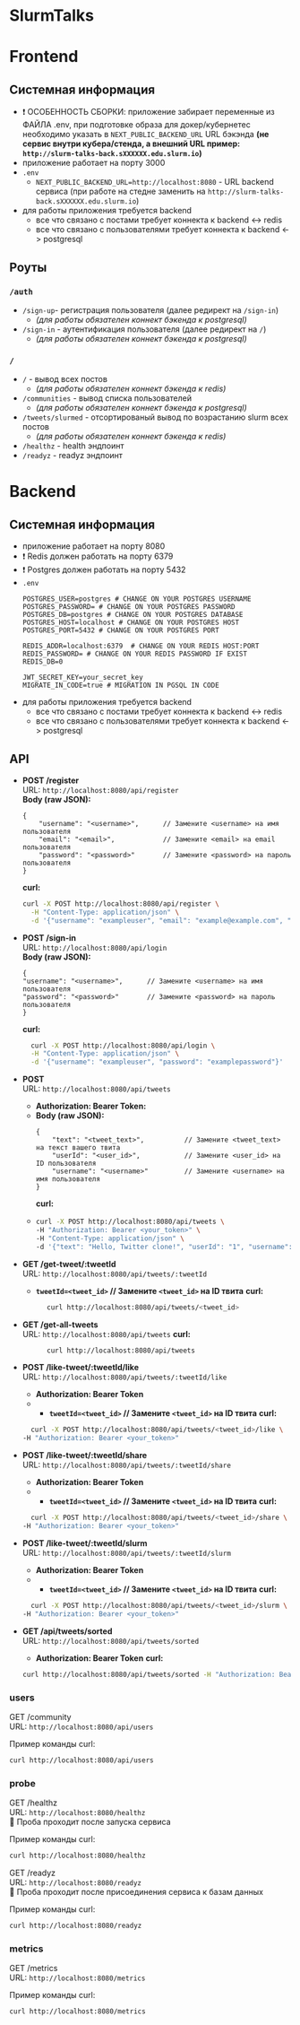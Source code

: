 # SlurmTalks

# Frontend

## Системная информация

- ❗ ОСОБЕННОСТЬ СБОРКИ: приложение забирает переменные из ФАЙЛА .env, при подготовке образа для докер/кубернетес необходимо
  указать в `NEXT_PUBLIC_BACKEND_URL` URL бэкэнда **(не сервис внутри кубера/стенда, а внешний URL пример: `http://slurm-talks-back.sXXXXXX.edu.slurm.io`)**
- приложение работает на порту 3000
- `.env`
    - `NEXT_PUBLIC_BACKEND_URL=http://localhost:8080` - URL backend сервиса (при работе на стедне заменить на `http://slurm-talks-back.sXXXXXX.edu.slurm.io`)
- для работы приложения требуется backend
    - все что связано с постами требует коннекта к backend <-> redis
    - все что связано с пользователями требует коннекта к backend <-> postgresql

## Роуты

### `/auth`

- `/sign-up`- регистрация пользователя (далее редирект на `/sign-in`)
    - *(для работы обязателен коннект бэкенда к postgresql)*
- `/sign-in` - аутентификация пользователя  (далее редирект на `/`)
    - *(для работы обязателен коннект бэкенда к postgresql)*

### `/`

- `/` - вывод всех постов
    - *(для работы обязателен коннект бэкенда к redis)*
- `/communities` - вывод списка пользователей
    - *(для работы обязателен коннект бэкенда к postgresql)*
- `/tweets/slurmed` - отсортированый вывод по возрастанию slurm всех постов
    - *(для работы обязателен коннект бэкенда к redis)*
- `/healthz` - health эндпоинт
- `/readyz` - readyz эндпоинт

# Backend

## Системная информация
- приложение работает на порту 8080
- ❗ Redis должен работать на порту 6379
- ❗ Postgres должен работать на порту 5432
- `.env`
    ```
  POSTGRES_USER=postgres # CHANGE ON YOUR POSTGRES USERNAME
  POSTGRES_PASSWORD= # CHANGE ON YOUR POSTGRES PASSWORD
  POSTGRES_DB=postgres # CHANGE ON YOUR POSTGRES DATABASE
  POSTGRES_HOST=localhost # CHANGE ON YOUR POSTGRES HOST
  POSTGRES_PORT=5432 # CHANGE ON YOUR POSTGRES PORT
  
  REDIS_ADDR=localhost:6379  # CHANGE ON YOUR REDIS HOST:PORT
  REDIS_PASSWORD= # CHANGE ON YOUR REDIS PASSWORD IF EXIST
  REDIS_DB=0
  
  JWT_SECRET_KEY=your_secret_key
  MIGRATE_IN_CODE=true # MIGRATION IN PGSQL IN CODE
    ```  
- для работы приложения требуется backend
    - все что связано с постами требует коннекта к backend <-> redis
    - все что связано с пользователями требует коннекта к backend <-> postgresql
## API


- **POST /register**  
  URL: `http://localhost:8080/api/register`  
  **Body (raw JSON):**
    ```
    {
        "username": "<username>",      // Замените <username> на имя пользователя
        "email": "<email>",            // Замените <email> на email пользователя
        "password": "<password>"       // Замените <password> на пароль пользователя
    }
    ```

  **сurl:**
  ```bash
  curl -X POST http://localhost:8080/api/register \
    -H "Content-Type: application/json" \
    -d '{"username": "exampleuser", "email": "example@example.com", "password": "examplepassword"}'

- **POST /sign-in**  
  URL: `http://localhost:8080/api/login`  
  **Body (raw JSON):**
    ```
    {
    "username": "<username>",      // Замените <username> на имя пользователя
    "password": "<password>"       // Замените <password> на пароль пользователя
    }
    ```

  **curl:**
  ```bash
    curl -X POST http://localhost:8080/api/login \
    -H "Content-Type: application/json" \
    -d '{"username": "exampleuser", "password": "examplepassword"}'

- **POST**  
  URL: `http://localhost:8080/api/tweets`
    - **Authorization: Bearer Token:**
    - **Body (raw JSON):**
      ```
      {
          "text": "<tweet_text>",          // Замените <tweet_text> на текст вашего твита
          "userId": "<user_id>",           // Замените <user_id> на ID пользователя
          "username": "<username>"         // Замените <username> на имя пользователя
      }
      ```
      **curl:**
    - ```bash 
      curl -X POST http://localhost:8080/api/tweets \
      -H "Authorization: Bearer <your_token>" \
      -H "Content-Type: application/json" \
      -d '{"text": "Hello, Twitter clone!", "userId": "1", "username": "<exampleuser>"}'

- **GET /get-tweet/:tweetId**  
  URL: `http://localhost:8080/api/tweets/:tweetId`
    - **`tweetId=<tweet_id>` // Замените `<tweet_id>` на ID твита**
      **curl:**
  ```bash 
        curl http://localhost:8080/api/tweets/<tweet_id>

- **GET /get-all-tweets**  
  URL: `http://localhost:8080/api/tweets`
  **curl:**
  ```bash 
        curl http://localhost:8080/api/tweets

- **POST /like-tweet/:tweetId/like**  
  URL: `http://localhost:8080/api/tweets/:tweetId/like`
    - **Authorization: Bearer Token**
    - - **`tweetId=<tweet_id>` // Замените `<tweet_id>` на ID твита**
        **curl:**
    ```bash         
      curl -X POST http://localhost:8080/api/tweets/<tweet_id>/like \
    -H "Authorization: Bearer <your_token>"
- **POST /like-tweet/:tweetId/share**  
  URL: `http://localhost:8080/api/tweets/:tweetId/share`
    - **Authorization: Bearer Token**
    - - **`tweetId=<tweet_id>` // Замените `<tweet_id>` на ID твита**
        **curl:**
    ```bash         
      curl -X POST http://localhost:8080/api/tweets/<tweet_id>/share \
    -H "Authorization: Bearer <your_token>"
- **POST /like-tweet/:tweetId/slurm**  
  URL: `http://localhost:8080/api/tweets/:tweetId/slurm`
    - **Authorization: Bearer Token**
    - - **`tweetId=<tweet_id>` // Замените `<tweet_id>` на ID твита**
        **curl:**
    ```bash         
      curl -X POST http://localhost:8080/api/tweets/<tweet_id>/slurm \
    -H "Authorization: Bearer <your_token>"
- **GET  /api/tweets/sorted**  
  URL: `http://localhost:8080/api/tweets/sorted`
    - **Authorization: Bearer Token**
      **curl:**
    ```bash 
  curl http://localhost:8080/api/tweets/sorted -H "Authorization: Bearer <your_token>"

### users
GET /community  
URL: `http://localhost:8080/api/users`

Пример команды curl:
```bash
curl http://localhost:8080/api/users
```

### probe
GET /healthz  
URL: `http://localhost:8080/healthz`  
📕 Проба проходит после запуска сервиса

Пример команды curl:
```bash
curl http://localhost:8080/healthz
```

GET /readyz  
URL: `http://localhost:8080/readyz`  
📕 Проба проходит после присоединения сервиса к базам данных

Пример команды curl:
```bash
curl http://localhost:8080/readyz
```

### metrics
GET /metrics  
URL: `http://localhost:8080/metrics`

Пример команды curl:
```bash
curl http://localhost:8080/metrics
```
